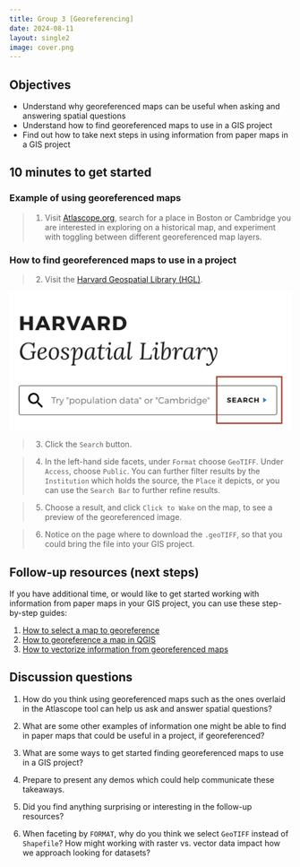 ```yaml
---
title: Group 3 [Georeferencing]
date: 2024-08-11
layout: single2
image: cover.png
---
```


## Objectives

- Understand why georeferenced maps can be useful when asking and answering spatial questions
- Understand how to find georeferenced maps to use in a GIS project
- Find out how to take next steps in using information from paper maps in a GIS project
## 10 minutes to get started

### Example of using georeferenced maps

> 1. Visit [Atlascope.org](https://www.atlascope.org/), search for a place in Boston or Cambridge you are interested in exploring on a historical map, and experiment with toggling between different georeferenced map layers.

### How to find georeferenced maps to use in a project

> 2. Visit the [Harvard Geospatial Library (HGL)](https://hgl.harvard.edu/?_gl=1*1y0xlw4*_ga*NTcxOTEzNDcyLjE3MjE4NTI2NzQ.*_ga_3CXC97RWEK*MTcyNDQzNTUyMC4yNy4wLjE3MjQ0MzU1MjAuNjAuMC4w).

![HGL Search](hgl-search.png)

> 3. Click the `Search` button.

> 4. In the left-hand side facets, under `Format` choose `GeoTIFF`. Under `Access`, choose `Public`. You can further filter results by the `Institution` which holds the source, the `Place` it depicts, or you can use the `Search Bar` to further refine results. 

> 5. Choose a result, and click `Click to Wake` on the map, to see a preview of the georeferenced image.

> 6. Notice on the page where to download the `.geoTIFF`, so that you could bring the file into your GIS project.


## Follow-up resources (next steps)

If you have additional time, or would like to get started working with information from paper maps in your GIS project, you can use these step-by-step guides:
1. [How to select a map to georeference](https://mapping.share.library.harvard.edu/tutorials/georeferencing/selecting-a-map/)
2. [How to georeference a map in QGIS](https://mapping.share.library.harvard.edu/tutorials/georeferencing/qgis/)
3. [How to vectorize information from georeferenced maps](https://mapping.share.library.harvard.edu/tutorials/qgis/adler/)

## Discussion questions


1. How do you think using georeferenced maps such as the ones overlaid in the Atlascope tool can help us ask and answer spatial questions?
2. What are some other examples of information one might be able to find in paper maps that could be useful in a project, if georeferenced?
3. What are some ways to get started finding georeferenced maps to use in a GIS project?
4. Prepare to present any demos which could help communicate these takeaways.

5. Did you find anything surprising or interesting in the follow-up resources?
6. When faceting by `FORMAT`, why do you think we select `GeoTIFF` instead of `Shapefile`? How might working with raster vs. vector data impact how we approach looking for datasets?


